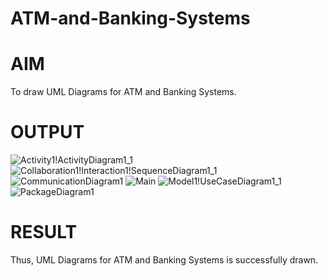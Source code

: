 # ATM-and-Banking-Systems

# AIM
To draw UML Diagrams for ATM and Banking Systems.
# OUTPUT
![Activity1!ActivityDiagram1_1](https://github.com/Harsayazheni/ATM-and-Banking-Systems/assets/118708467/8f66d80b-5f54-457d-8997-5712fb279f6a)
![Collaboration1!Interaction1!SequenceDiagram1_1](https://github.com/Harsayazheni/ATM-and-Banking-Systems/assets/118708467/f7608d6d-98a4-47e8-8637-0c1e0ea2657a)
![CommunicationDiagram1](https://github.com/Harsayazheni/ATM-and-Banking-Systems/assets/118708467/70dad2b8-0486-4847-9ef8-479796fcb224)
![Main](https://github.com/Harsayazheni/ATM-and-Banking-Systems/assets/118708467/5baa2205-8a66-46cb-a6e5-fb9ce281a601)
![Model1!UseCaseDiagram1_1](https://github.com/Harsayazheni/ATM-and-Banking-Systems/assets/118708467/9a4ea1ac-ef44-4763-84b5-3b1ab9358991)
![PackageDiagram1](https://github.com/Harsayazheni/ATM-and-Banking-Systems/assets/118708467/c956b442-b3a1-41dc-9bfa-ec8ef5561f45)

# RESULT
Thus, UML Diagrams for ATM and Banking Systems is successfully drawn.
